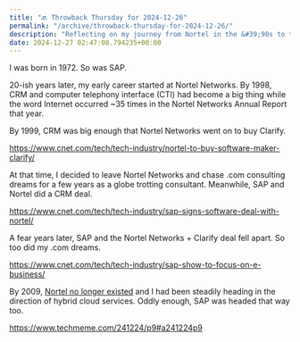 ```yaml
---
title: "🔙 Throwback Thursday for 2024-12-26"
permalink: "/archive/throwback-thursday-for-2024-12-26/"
description: "Reflecting on my journey from Nortel in the &#39;90s to the hybrid cloud with SAP’s evolution."
date: 2024-12-27 02:47:08.794235+00:00
---
```


<p>I was born in 1972. So was SAP.</p><p>20-ish years later, my early career started at Nortel Networks. By 1998, CRM and computer telephony interface (CTI) had become a big thing while the word Internet occurred ~35 times in the Nortel Networks Annual Report that year.</p><p>By 1999, CRM was big enough that Nortel Networks went on to buy Clarify.</p><p><a target="_blank" rel="noopener noreferrer nofollow" href="https://www.cnet.com/tech/tech-industry/nortel-to-buy-software-maker-clarify/">https://www.cnet.com/tech/tech-industry/nortel-to-buy-software-maker-clarify/</a></p><p>At that time, I decided to leave Nortel Networks and chase .com consulting dreams for a few years as a globe trotting consultant. Meanwhile, SAP and Nortel did a CRM deal.</p><p><a target="_blank" rel="noopener noreferrer nofollow" href="https://www.cnet.com/tech/tech-industry/sap-signs-software-deal-with-nortel/">https://www.cnet.com/tech/tech-industry/sap-signs-software-deal-with-nortel/</a></p><p>A fear years later, SAP and the Nortel Networks + Clarify deal fell apart. So too did my .com dreams.</p><p><a target="_blank" rel="noopener noreferrer nofollow" href="https://www.cnet.com/tech/tech-industry/sap-show-to-focus-on-e-business/">https://www.cnet.com/tech/tech-industry/sap-show-to-focus-on-e-business/</a></p><p>By 2009, <a target="_blank" rel="noopener noreferrer nofollow" href="https://www.techmeme.com/090114/p31#a090114p31">Nortel no longer existed</a> and I had been steadily heading in the direction of hybrid cloud services. Oddly enough, SAP was headed that way too.</p><p><a target="_blank" rel="noopener noreferrer nofollow" href="https://www.techmeme.com/241224/p9#a241224p9">https://www.techmeme.com/241224/p9#a241224p9</a></p>
